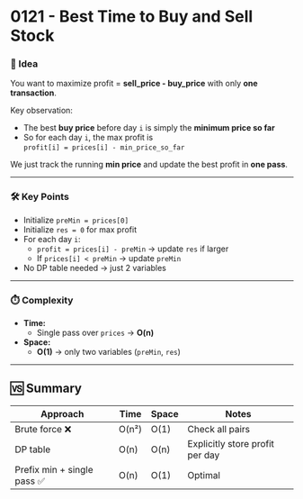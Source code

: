 # 0121 - Best Time to Buy and Sell Stock  

### 🧠 Idea  
You want to maximize profit = **sell_price - buy_price** with only **one transaction**.  

Key observation:  
- The best **buy price** before day `i` is simply the **minimum price so far**  
- So for each day `i`, the max profit is  
  `profit[i] = prices[i] - min_price_so_far`  

We just track the running **min price** and update the best profit in **one pass**.  

---

### 🛠️ Key Points  
- Initialize `preMin = prices[0]`  
- Initialize `res = 0` for max profit  
- For each day `i`:  
  - `profit = prices[i] - preMin` → update `res` if larger  
  - If `prices[i] < preMin` → update `preMin`  
- No DP table needed → just 2 variables  

---

### ⏱️ Complexity  

- **Time:**  
  - Single pass over `prices` → **O(n)**  
- **Space:**  
  - **O(1)** → only two variables (`preMin`, `res`)  

---

## 🆚 Summary  

| Approach                   | Time    | Space | Notes |
|----------------------------|---------|-------|-------|
| Brute force ❌             | O(n²)  | O(1) | Check all pairs |
| DP table                   | O(n)   | O(n) | Explicitly store profit per day |
| Prefix min + single pass ✅| O(n)   | O(1) | Optimal |
